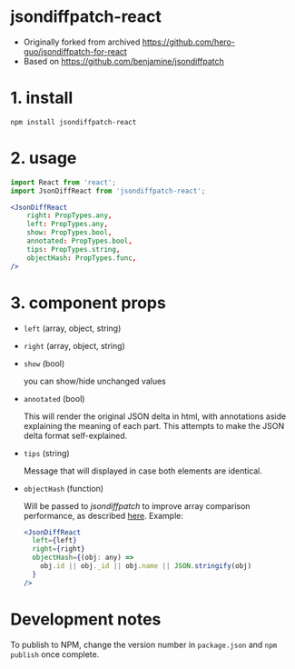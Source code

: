 # jsondiffpatch-react

- Originally forked from archived
  https://github.com/hero-guo/jsondiffpatch-for-react
- Based on https://github.com/benjamine/jsondiffpatch

# 1. install

    npm install jsondiffpatch-react

# 2. usage

```jsx
import React from 'react';
import JsonDiffReact from 'jsondiffpatch-react';

<JsonDiffReact
    right: PropTypes.any,
    left: PropTypes.any,
    show: PropTypes.bool,
    annotated: PropTypes.bool,
    tips: PropTypes.string,
    objectHash: PropTypes.func,
/>
```

# 3. component props

- `left` (array, object, string)

- `right` (array, object, string)

- `show` (bool)

  you can show/hide unchanged values

- `annotated` (bool)

  This will render the original JSON delta in html, with annotations aside
  explaining the meaning of each part. This attempts to make the JSON delta
  format self-explained.

- `tips` (string)

  Message that will displayed in case both elements are identical.

- `objectHash` (function)

  Will be passed to _jsondiffpatch_ to improve array comparison performance, as
  described
  [here](https://github.com/benjamine/jsondiffpatch/blob/master/docs/arrays.md#an-example-using-objecthash).
  Example:

  ```jsx
  <JsonDiffReact
    left={left}
    right={right}
    objectHash={(obj: any) =>
      obj.id || obj._id || obj.name || JSON.stringify(obj)
    }
  />
  ```

# Development notes

To publish to NPM, change the version number in `package.json` and `npm publish`
once complete.
